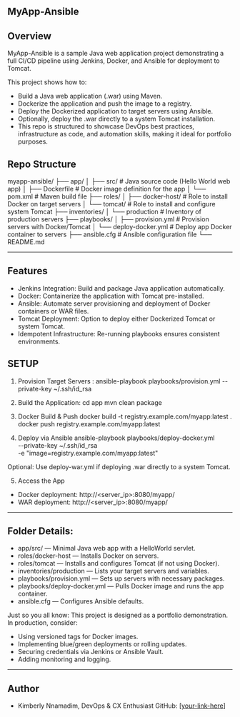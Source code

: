 ## MyApp-Ansible ##

## Overview
MyApp-Ansible is a sample Java web application project demonstrating a full CI/CD pipeline using Jenkins, Docker, and Ansible for deployment to Tomcat.

This project shows how to:
- Build a Java web application (.war) using Maven.
- Dockerize the application and push the image to a registry.
- Deploy the Dockerized application to target servers using Ansible.
- Optionally, deploy the .war directly to a system Tomcat installation.
- This repo is structured to showcase DevOps best practices, infrastructure as code, and automation skills, making it ideal for portfolio purposes.

## Repo Structure
myapp-ansible/
├── app/
│ ├── src/ # Java source code (Hello World web app)
│ ├── Dockerfile # Docker image definition for the app
│ └── pom.xml # Maven build file
├── roles/
│ ├── docker-host/ # Role to install Docker on target servers
│ └── tomcat/ # Role to install and configure system Tomcat
├── inventories/
│ └── production # Inventory of production servers
├── playbooks/
│ ├── provision.yml # Provision servers with Docker/Tomcat
│ └── deploy-docker.yml # Deploy app Docker container to servers
├── ansible.cfg # Ansible configuration file
└── README.md

----

## Features
- Jenkins Integration: Build and package Java application automatically.
- Docker: Containerize the application with Tomcat pre-installed.
- Ansible: Automate server provisioning and deployment of Docker containers or WAR files.
- Tomcat Deployment: Option to deploy either Dockerized Tomcat or system Tomcat.
- Idempotent Infrastructure: Re-running playbooks ensures consistent environments.

## SETUP
1. Provision Target Servers : ansible-playbook playbooks/provision.yml --private-key ~/.ssh/id_rsa
2. Build the Application: 
cd app
mvn clean package

3. Docker Build & Push
docker build -t registry.example.com/myapp:latest .
docker push registry.example.com/myapp:latest

4. Deploy via Ansible
ansible-playbook playbooks/deploy-docker.yml \
  --private-key ~/.ssh/id_rsa \
  -e "image=registry.example.com/myapp:latest"

 Optional: Use deploy-war.yml if deploying .war directly to a system Tomcat. 

5. Access the App
- Docker deployment: http://<server_ip>:8080/myapp/
- WAR deployment: http://<server_ip>:8080/myapp/

------
## Folder Details:
- app/src/ — Minimal Java web app with a HelloWorld servlet.
- roles/docker-host — Installs Docker on servers.
- roles/tomcat — Installs and configures Tomcat (if not using Docker).
- inventories/production — Lists your target servers and variables.
- playbooks/provision.yml — Sets up servers with necessary packages.
- playbooks/deploy-docker.yml — Pulls Docker image and runs the app container.
- ansible.cfg — Configures Ansible defaults.

Just so you all know: 
This project is designed as a portfolio demonstration. In production, consider:
- Using versioned tags for Docker images.
- Implementing blue/green deployments or rolling updates.
- Securing credentials via Jenkins or Ansible Vault.
- Adding monitoring and logging.

----
## Author
- Kimberly Nnamadim, DevOps & CX Enthusiast 
GitHub: [[your-link-here](https://github.com/knnamadim)]

